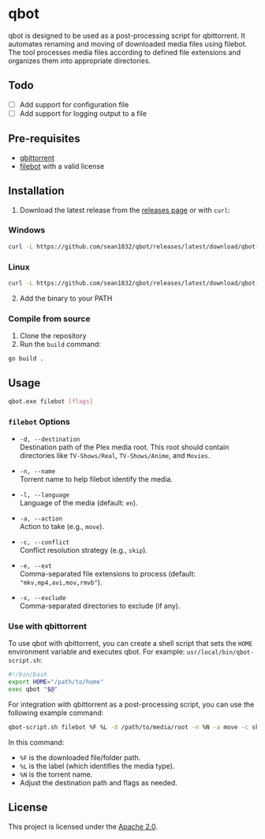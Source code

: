 # qbot
qbot is designed to be used as a post-processing script for qbittorrent. It automates renaming and moving of downloaded media files using filebot. The tool processes media files according to defined file extensions and organizes them into appropriate directories.

## Todo
- [ ] Add support for configuration file
- [ ] Add support for logging output to a file

## Pre-requisites
- [qbittorrent](https://www.qbittorrent.org/)
- [filebot](https://www.filebot.net/) with a valid license

## Installation
1. Download the latest release from the [releases page](https://github.com/sean1832/qbot/releases/latest) or with `curl`:
### Windows
```bash
curl -L https://github.com/sean1832/qbot/releases/latest/download/qbot-win-amd64.exe -o qbot.exe
```
### Linux
```bash
curl -L https://github.com/sean1832/qbot/releases/latest/download/qbot-linux-amd64 -o qbot
```

2. Add the binary to your PATH

### Compile from source
1. Clone the repository
2. Run the `build` command:
```bash
go build .
```

## Usage
```bash
qbot.exe filebot [flags]
```


### `filebot` Options
- `-d, --destination`  
  Destination path of the Plex media root. This root should contain directories like `TV-Shows/Real`, `TV-Shows/Anime`, and `Movies`.

- `-n, --name`  
  Torrent name to help filebot identify the media.

- `-l, --language`  
  Language of the media (default: `en`).

- `-a, --action`  
  Action to take (e.g., `move`).

- `-c, --conflict`  
  Conflict resolution strategy (e.g., `skip`).

- `-e, --ext`  
  Comma-separated file extensions to process (default: `"mkv,mp4,avi,mov,rmvb"`).

- `-x, --exclude`  
  Comma-separated directories to exclude (if any).

### Use with qbittorrent

To use qbot with qbittorrent, you can create a shell script that sets the `HOME` environment variable and executes qbot. For example:
`usr/local/bin/qbot-script.sh`:
```bash
#!/bin/bash
export HOME="/path/to/home"
exec qbot "$@"
```

For integration with qbittorrent as a post-processing script, you can use the following example command:
```bash
qbot-script.sh filebot %F %L -d /path/to/media/root -n %N -a move -c skip -l en -e "mkv,mp4,avi,mov,rmvb" -x "sample,extras" -t /path/to/temp_root --log "/path/to/log"
```

In this command:
- `%F` is the downloaded file/folder path.
- `%L` is the label (which identifies the media type).
- `%N` is the torrent name.
- Adjust the destination path and flags as needed.

## License
This project is licensed under the [Apache 2.0](LICENSE).